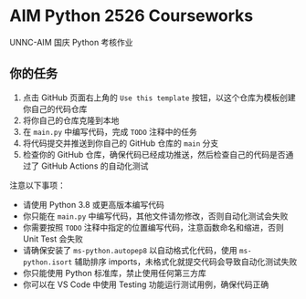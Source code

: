 # AIM Python 2526 Courseworks

UNNC-AIM 国庆 Python 考核作业

## 你的任务

1. 点击 GitHub 页面右上角的 `Use this template` 按钮，以这个仓库为模板创建你自己的代码仓库
2. 将你自己的仓库克隆到本地
3. 在 `main.py` 中编写代码，完成 `TODO` 注释中的任务
4. 将代码提交并推送到你自己的 GitHub 仓库的 `main` 分支
5. 检查你的 GitHub 仓库，确保代码已经成功推送，然后检查自己的代码是否通过了 GitHub Actions 的自动化测试

注意以下事项：

- 请使用 Python 3.8 或更高版本编写代码
- 你只能在 `main.py` 中编写代码，其他文件请勿修改，否则自动化测试会失败
- 你需要按照 `TODO` 注释中指定的位置编写代码，注意函数命名和缩进，否则 Unit Test 会失败
- 请确保安装了 `ms-python.autopep8` 以自动格式化代码，使用 `ms-python.isort` 辅助排序 imports，未格式化就提交代码会导致自动化测试失败
- 你只能使用 Python 标准库，禁止使用任何第三方库
- 你可以在 VS Code 中使用 Testing 功能运行测试用例，确保代码正确
